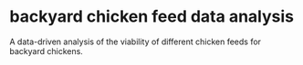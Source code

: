 # backyard chicken feed data analysis
 A data-driven analysis of the viability of different chicken feeds for backyard chickens.
